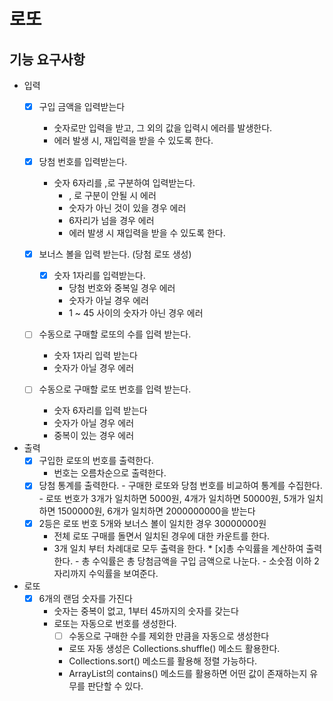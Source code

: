 # 로또

## 기능 요구사항

- 입력
    * [x] 구입 금액을 입력받는다
        - 숫자로만 입력을 받고, 그 외의 값을 입력시 에러를 발생한다.
        - 에러 발생 시, 재입력을 받을 수 있도록 한다.

    * [x] 당첨 번호를 입력받는다.
        - 숫자 6자리를 ,로 구분하여 입력받는다.
            - , 로 구분이 안될 시 에러
            - 숫자가 아닌 것이 있을 경우 에러
            - 6자리가 넘을 경우 에러
            - 에러 발생 시 재입력을 받을 수 있도록 한다.
    * [x] 보너스 볼을 입력 받는다. (당첨 로또 생성)
        * [x] 숫자 1자리를 입력받는다.
            - 당첨 번호와 중복일 경우 에러
            - 숫자가 아닐 경우 에러
            - 1 ~ 45 사이의 숫자가 아닌 경우 에러
    * [ ] 수동으로 구매할 로또의 수를 입력 받는다.
        * 숫자 1자리 입력 받는다
        * 숫자가 아닐 경우 에러
    * [ ] 수동으로 구매할 로또 번호를 입력 받는다.
        * 숫자 6자리를 입력 받는다
        * 숫자가 아닐 경우 에러
        * 중복이 있는 경우 에러
- 출력
    * [x] 구입한 로또의 번호를 출력한다.
        - 번호는 오름차순으로 출력한다.
    * [x] 당첨 통계를 출력한다. - 구매한 로또와 당첨 번호를 비교하여 통계를 수집한다. - 로또 번호가 3개가 일치하면 5000원, 4개가 일치하면 50000원, 5개가
      일치하면 1500000원, 6개가 일치하면 2000000000을 받는다
    * [x] 2등은 로또 번호 5개와 보너스 볼이 일치한 경우 30000000원
        - 전체 로또 구매를 돌면서 일치된 경우에 대한 카운트를 한다.
        - 3개 일치 부터 차례대로 모두 출력을 한다. * [x]총 수익률을 계산하여 출력한다. - 총 수익률은 총 당첨금액을 구입 금액으로 나눈다. - 소숫점 이하
          2자리까지 수익률을 보여준다.
- 로또
    * [x] 6개의 랜덤 숫자를 가진다
        - 숫자는 중복이 없고, 1부터 45까지의 숫자를 갖는다
        - 로또는 자동으로 번호를 생성한다.
            * [ ] 수동으로 구매한 수를 제외한 만큼을 자동으로 생성한다

            - 로또 자동 생성은 Collections.shuffle() 메소드 활용한다.
            - Collections.sort() 메소드를 활용해 정렬 가능하다.
            - ArrayList의 contains() 메소드를 활용하면 어떤 값이 존재하는지 유무를 판단할 수 있다.

